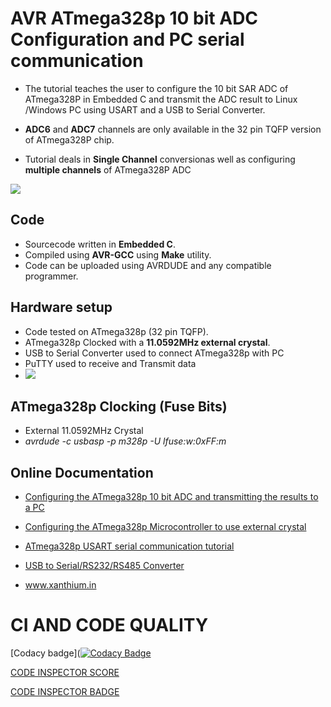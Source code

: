 # AVR ATmega328p 10 bit ADC Configuration and PC serial communication 

 - The tutorial teaches the user to configure the 10 bit SAR ADC of ATmega328P in Embedded C and transmit the ADC result to Linux /Windows PC using USART and a USB to Serial Converter.

 - **ADC6** and **ADC7** channels are only available in the 32 pin TQFP version of ATmega328P chip.

 - Tutorial deals in **Single Channel** conversionas well as configuring **multiple channels** of ATmega328P ADC

<img src = "https://www.xanthium.in/sites/default/files/site-images/atmega328p-adc-config-tutorial/atmega32-adc-data-acquisution-tutorial.jpg"/>

## Code

- Sourcecode written in **Embedded C**. 
- Compiled using **AVR-GCC** using **Make** utility.
- Code can be uploaded using AVRDUDE and any compatible programmer.

## Hardware setup

- Code tested on ATmega328p (32 pin TQFP).
- ATmega328p Clocked with a **11.0592MHz external crystal**.
- USB to Serial Converter used to connect ATmega328p with PC 
- PuTTY used to receive and Transmit data
- <img src = "https://www.xanthium.in/sites/default/files/site-images/atmega328p-adc-config-tutorial/atmega328p-adc-data-serial-putty.jpg"/>

## ATmega328p Clocking (Fuse Bits)
- External 11.0592MHz Crystal
- *avrdude -c usbasp -p m328p -U lfuse:w:0xFF:m*

## Online Documentation

- <a href="https://www.xanthium.in/how-to-configuring-atmega328p-fuse-low-byte-embedded-design-use-external-crystal-fuse-settings">Configuring the ATmega328p 10 bit ADC and transmitting the results to a PC</a>

- <a href="https://www.xanthium.in/how-to-configuring-atmega328p-fuse-low-byte-embedded-design-use-external-crystal-fuse-settings">Configuring the ATmega328p Microcontroller to use external crystal</a>

- <a href ="https://www.xanthium.in/how-to-avr-atmega328p-microcontroller-usart-uart-embedded-programming-avrgcc">ATmega328p USART serial communication tutorial</a>

- <a href="https://www.xanthium.in/USB-to-Serial-RS232-RS485-Converter">USB to Serial/RS232/RS485 Converter</a>

- www.xanthium.in


# CI AND CODE QUALITY
[Codacy badge]([![Codacy Badge](https://app.codacy.com/project/badge/Grade/26846dc3afbd4e5a8c21f83ac351f103)](https://www.codacy.com/gh/satish141kumar/M2-embedded_Project/dashboard?utm_source=github.com&amp;utm_medium=referral&amp;utm_content=satish141kumar/M2-embedded_Project&amp;utm_campaign=Badge_Grade)


[CODE INSPECTOR SCORE](https://api.codiga.io/project/30267/score/svg)

[CODE INSPECTOR BADGE](https://api.codiga.io/project/30267/status/svg)
